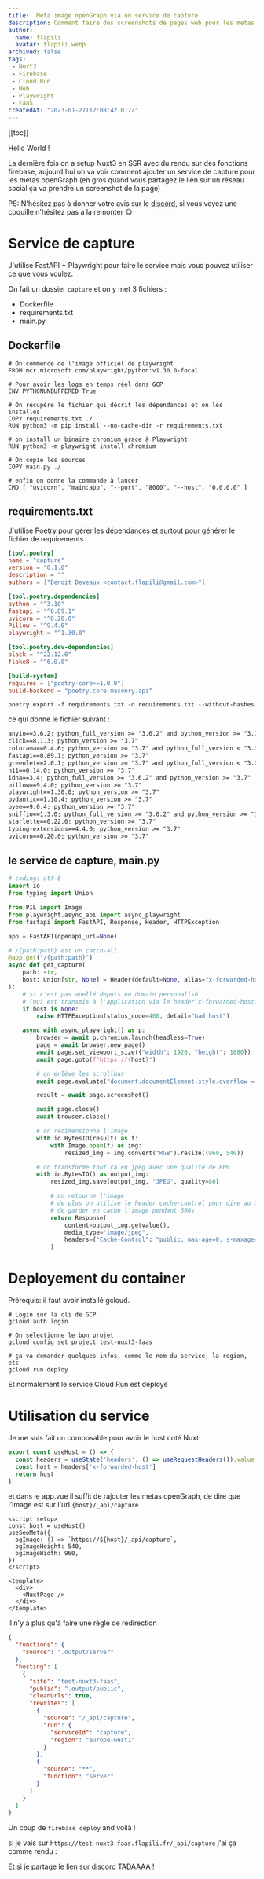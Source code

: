 ```yaml
---
title:  Meta image openGraph via un service de capture
description: Comment faire des screenshots de pages web pour les metas openGraph, toujours sans serveur 🤯 ?! Grace au serverless et à Cloud Run 😉
author:
  name: flapili
  avatar: flapili.webp
archived: false
tags:
 - Nuxt3
 - Firebase
 - Cloud Run
 - Web
 - Playwright
 - FaaS
createdAt: "2023-01-27T12:08:42.017Z"
---
```

[[toc]]

Hello World !

La dernière fois on a setup Nuxt3 en SSR avec du rendu sur des fonctions firebase, aujourd'hui on va voir comment ajouter un service de capture pour les metas openGraph (en gros quand vous partagez le lien sur un réseau social ça va prendre un screenshot de la page)

PS: N'hésitez pas à donner votre avis sur le [discord](https://discord.flapili.fr), si vous voyez une coquille n'hésitez pas à la remonter 😋

# Service de capture

J'utilise FastAPI + Playwright pour faire le service mais vous pouvez utiliser ce que vous voulez.

On fait un dossier `capture` et on y met 3 fichiers :
- Dockerfile
- requirements.txt
- main.py

## Dockerfile

```docker:capture/Dockerfile
# On commence de l'image officiel de playwright
FROM mcr.microsoft.com/playwright/python:v1.30.0-focal

# Pour avoir les logs en temps réel dans GCP
ENV PYTHONUNBUFFERED True

# On récupère le fichier qui décrit les dépendances et on les installes
COPY requirements.txt ./
RUN python3 -m pip install --no-cache-dir -r requirements.txt

# on install un binaire chromium grace à Playwright
RUN python3 -m playwright install chromium

# On copie les sources
COPY main.py ./

# enfin on donne la commande à lancer
CMD [ "uvicorn", "main:app", "--port", "8000", "--host", "0.0.0.0" ]
```

## requirements.txt

J'utilise Poetry pour gérer les dépendances et surtout pour générer le fichier de requirements


```toml:pyproject.toml
[tool.poetry]
name = "capture"
version = "0.1.0"
description = ""
authors = ["Benoit Deveaux <contact.flapili@gmail.com>"]

[tool.poetry.dependencies]
python = "^3.10"
fastapi = "^0.89.1"
uvicorn = "^0.20.0"
Pillow = "^9.4.0"
playwright = "^1.30.0"

[tool.poetry.dev-dependencies]
black = "^22.12.0"
flake8 = "^6.0.0"

[build-system]
requires = ["poetry-core>=1.0.0"]
build-backend = "poetry.core.masonry.api"
```

```shell
poetry export -f requirements.txt -o requirements.txt --without-hashes
```

ce qui donne le fichier suivant :

```text:capture/requirements.txt
anyio==3.6.2; python_full_version >= "3.6.2" and python_version >= "3.7"
click==8.1.3; python_version >= "3.7"
colorama==0.4.6; python_version >= "3.7" and python_full_version < "3.0.0" and platform_system == "Windows" or platform_system == "Windows" and python_version >= "3.7" and python_full_version >= "3.7.0"
fastapi==0.89.1; python_version >= "3.7"
greenlet==2.0.1; python_version >= "3.7" and python_full_version < "3.0.0" or python_full_version >= "3.5.0" and python_version >= "3.7"
h11==0.14.0; python_version >= "3.7"
idna==3.4; python_full_version >= "3.6.2" and python_version >= "3.7"
pillow==9.4.0; python_version >= "3.7"
playwright==1.30.0; python_version >= "3.7"
pydantic==1.10.4; python_version >= "3.7"
pyee==9.0.4; python_version >= "3.7"
sniffio==1.3.0; python_full_version >= "3.6.2" and python_version >= "3.7"
starlette==0.22.0; python_version >= "3.7"
typing-extensions==4.4.0; python_version >= "3.7"
uvicorn==0.20.0; python_version >= "3.7"
```

## le service de capture, main.py

```python:capture/main.py
# coding: utf-8
import io
from typing import Union

from PIL import Image
from playwright.async_api import async_playwright
from fastapi import FastAPI, Response, Header, HTTPException

app = FastAPI(openapi_url=None)

# /{path:path} est un catch-all
@app.get("/{path:path}")
async def get_capture(
    path: str,
    host: Union[str, None] = Header(default=None, alias="x-forwarded-host"),
):
    # si c'est pas apellé depuis un domain personalisé
    # (qui est transmis à l'application via le header x-forwarded-host)
    if host is None:
        raise HTTPException(status_code=400, detail="bad host")

    async with async_playwright() as p:
        browser = await p.chromium.launch(headless=True)
        page = await browser.new_page()
        await page.set_viewport_size({"width": 1920, "height": 1080})
        await page.goto(f"https://{host}")

        # on enlève les scrollbar
        await page.evaluate("document.documentElement.style.overflow = 'hidden';")

        result = await page.screenshot()

        await page.close()
        await browser.close()

        # on redimensionne l'image
        with io.BytesIO(result) as f:
            with Image.open(f) as img:
                resized_img = img.convert("RGB").resize((960, 540))

        # on transforme tout ça en jpeg avec une qualité de 80%
        with io.BytesIO() as output_img:
            resized_img.save(output_img, "JPEG", quality=80)

            # on retourne l'image
            # de plus on utilise le header cache-control pour dire au CDN de google
            # de garder en cache l'image pendant 600s
            return Response(
                content=output_img.getvalue(),
                media_type="image/jpeg",
                headers={"Cache-Control": "public, max-age=0, s-maxage=600"},
            )
```

# Deployement du container

<ContentWarningbox>
  Prérequis: il faut avoir installé gcloud.
</ContentWarningbox>


```shell
# Login sur la cli de GCP
gcloud auth login

# On selectionne le bon projet
gcloud config set project test-nuxt3-faas

# ça va demander quelques infos, comme le nom du service, la region, etc
gcloud run deploy
```

Et normalement le service Cloud Run est déployé

# Utilisation du service

Je me suis fait un composable pour avoir le host coté Nuxt:

```ts:composables/useHost.ts
export const useHost = () => {
  const headers = useState('headers', () => useRequestHeaders()).value
  const host = headers['x-forwarded-host']
  return host
}
```

et dans le app.vue il suffit de rajouter les metas openGraph, de dire que l'image est sur l'url `{host}/_api/capture`

```html:app.vue
<script setup>
const host = useHost()
useSeoMeta({
  ogImage: () => `https://${host}/_api/capture`,
  ogImageHeight: 540,
  ogImageWidth: 960,
})
</script>

<template>
  <div>
    <NuxtPage />
  </div>
</template>
```

Il n'y a plus qu'à faire une règle de redirection

```json:firebase.json
{
  "functions": {
    "source": ".output/server"
  },
  "hosting": [
    {
      "site": "test-nuxt3-faas",
      "public": ".output/public",
      "cleanUrls": true,
      "rewrites": [
        {
          "source": "/_api/capture",
          "run": {
            "serviceId": "capture",
            "region": "europe-west1"
          }
        },
        {
          "source": "**",
          "function": "server"
        }
      ]
    }
  ]
}
```
Un coup de `firebase deploy` and voilà !

si je vais sur `https://test-nuxt3-faas.flapili.fr/_api/capture` j'ai ça comme rendu :
<ContentImage src="/posts/nuxt3-capture/capture.jpeg" alt="capture" />

Et si je partage le lien sur discord TADAAAA !


<ContentImage src="/posts/nuxt3-capture/previsu-discord.jpeg" alt="previsu-discord" />
